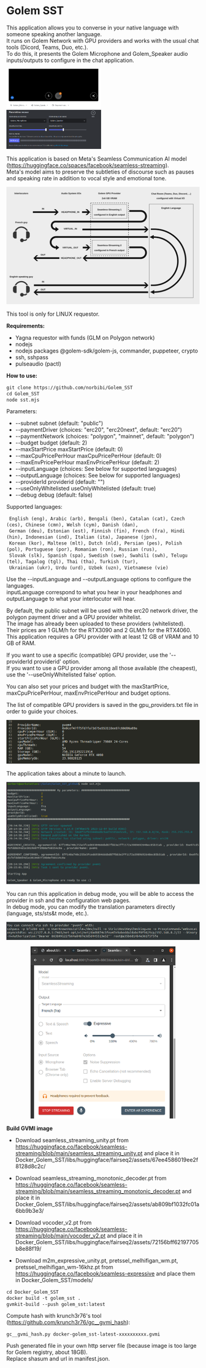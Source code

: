
# Golem SST

This application allows you to converse in your native language with someone speaking another language.  
It runs on Golem Network with GPU providers and works with the usual chat tools (Dicord, Teams, Duo, etc.).  
To do this, it presents the Golem Microphone and Golem_Speaker audio inputs/outputs to configure in the chat application.  

<p>
  <img src="screenshots/Meet_audio_config.png" width="49%"">
&nbsp; 
  <img src="screenshots/Discord_audio_config.png" width="49%">
</p>

This application is based on Meta's Seamless Communication AI model (https://huggingface.co/spaces/facebook/seamless-streaming).  
Meta's model aims to preserve the subtleties of discourse such as pauses and speaking rate in addition to vocal style and emotional tone.  

<p align="center">
<img src="screenshots/SST.png" width="100%"> 
</p>

This tool is only for LINUX requestor.  

**Requirements:**  
 - Yagna requestor with funds (GLM on Polygon network)  
 - nodejs  
 - nodejs packages @golem-sdk/golem-js, commander, puppeteer, crypto  
 - ssh, sshpass  
 - pulseaudio (pactl)  

**How to use:**  

```
git clone https://github.com/norbibi/Golem_SST
cd Golem_SST
node sst.mjs
``` 

Parameters:  

- --subnet <subnet>                          subnet (default: "public")  
- --paymentDriver <paymentDriver>            (choices: "erc20", "erc20next", default: "erc20")  
- --paymentNetwork <paymentNetwork>          (choices: "polygon", "mainnet", default: "polygon")  
- --budget <budget>                          budget (default: 2)  
- --maxStartPrice <maxStartPrice>            maxStartPrice (default: 0)  
- --maxCpuPricePerHour <maxCpuPricePerHour>  maxCpuPricePerHour (default: 0)  
- --maxEnvPricePerHour <maxEnvPricePerHour>  maxEnvPricePerHour (default: 2)  
- --inputLanguage <inputLanguage>            (choices: See below for supported languages)  
- --outputLanguage <outputLanguage>          (choices: See below for supported languages)  
- --providerId <providerid>                  providerid (default: "")  
- --useOnlyWhitelisted                       useOnlyWhitelisted (default: true)  
- --debug                                    debug (default: false)  

Supported languages:  

     English (eng), Arabic (arb), Bengali (ben), Catalan (cat), Czech (ces), Chinese (cmn), Welsh (cym), Danish (dan),  
     German (deu), Estonian (est), Finnish (fin), French (fra), Hindi (hin), Indonesian (ind), Italian (ita), Japanese (jpn),  
     Korean (kor), Maltese (mlt), Dutch (nld), Persian (pes), Polish (pol), Portuguese (por), Romanian (ron), Russian (rus),  
     Slovak (slk), Spanish (spa), Swedish (swe), Swahili (swh), Telugu (tel), Tagalog (tgl), Thai (tha), Turkish (tur),  
     Ukrainian (ukr), Urdu (urd), Uzbek (uzn), Vietnamese (vie)  

Use the --inputLanguage <inputLanguage> and --outputLanguage <outputLanguage> options to configure the languages.  
inputLanguage correspond to what you hear in your headphones and outputLanguage to what your interlocutor will hear. 

By default, the public subnet will be used with the erc20 network driver, the polygon payment driver and a GPU provider whitelist.  
The image has already been uploaded to these providers (whitelisted).  
Their prices are 1 GLM/h for the RTX3090 and 2 GLM/h for the RTX4060.  
This application requires a GPU provider with at least 12 GB of VRAM and 10 GB of RAM.  

If you want to use a specific (compatible) GPU provider, use the '--providerId providerid' option.  
If you want to use a GPU provider among all those available (the cheapest), use the '--useOnlyWhitelisted false' option.  

You can also set your prices and budget with the maxStartPrice, maxCpuPricePerHour, maxEnvPricePerHour and budget options.  

The list of compatible GPU providers is saved in the gpu_providers.txt file in order to guide your choices.  

<p align="center">
<img src="screenshots/gpu_providers_list.png" width="100%"> 
</p>

The application takes about a minute to launch.  

<p align="center">
<img src="screenshots/SST_launch.png" width="100%"> 
</p>

You can run this application in debug mode, you will be able to access the provider in ssh and the configuration web pages.  
In debug mode, you can modify the translation parameters directly (language, sts/sts&t mode, etc.).  

<p align="center">
<img src="screenshots/debug_ssh_provider.png" width="100%"> 
</p>

<p align="center">
<img src="screenshots/debug_web_pages_config.png" width="75%"> 
</p>

**Build GVMI image**  

- Download seamless_streaming_unity.pt from https://huggingface.co/facebook/seamless-streaming/blob/main/seamless_streaming_unity.pt and place it in Docker_Golem_SST/libs/huggingface/fairseq2/assets/67ee4586019ee2f8128d8c2c/  

- Download seamless_streaming_monotonic_decoder.pt from https://huggingface.co/facebook/seamless-streaming/blob/main/seamless_streaming_monotonic_decoder.pt and place it in Docker_Golem_SST/libs/huggingface/fairseq2/assets/ab809bf1032fc01a6bb9b3e3/  

- Download vocoder_v2.pt from https://huggingface.co/facebook/seamless-streaming/blob/main/vocoder_v2.pt and place it in Docker_Golem_SST/libs/huggingface/fairseq2/assets/72156bff62197705b8e88f19/  

- Download m2m_expressive_unity.pt, pretssel_melhifigan_wm.pt, pretssel_melhifigan_wm-16khz.pt from https://huggingface.co/facebook/seamless-expressive and place them in Docker_Golem_SST/models/  

```
cd Docker_Golem_SST
docker build -t golem_sst .
gvmkit-build --push golem_sst:latest
```

Compute hash with krunch3r76's tool (https://github.com/krunch3r76/gc__gvmi_hash):  

```
gc__gvmi_hash.py docker-golem_sst-latest-xxxxxxxxxx.gvmi
```

Push generated file in your own http server file (because image is too large for Golem registry, about 18GB).  
Replace shasum and url in manifest.json.  
